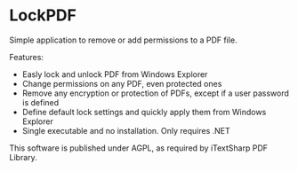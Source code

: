 # LockPDF

Simple application to remove or add permissions to a PDF file.

Features:

- Easly lock and unlock PDF from Windows Explorer
- Change permissions on any PDF, even protected ones
- Remove any encryption or protection of PDFs, except if a user password is defined
- Define default lock settings and quickly apply them from Windows Explorer
- Single executable and no installation. Only requires .NET

This software is published under AGPL, as required by iTextSharp PDF Library.
